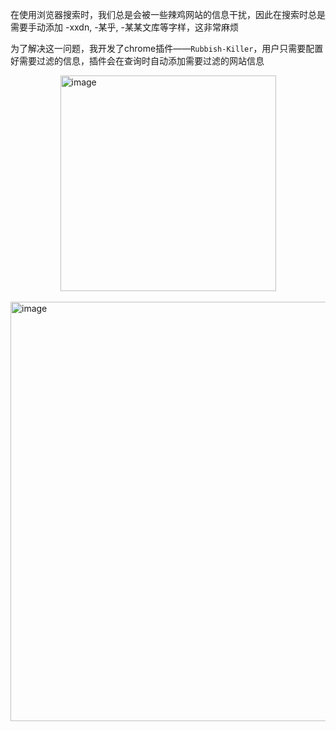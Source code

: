 在使用浏览器搜索时，我们总是会被一些辣鸡网站的信息干扰，因此在搜索时总是需要手动添加 -xxdn, -某乎, -某某文库等字样，这非常麻烦

为了解决这一问题，我开发了chrome插件——`Rubbish-Killer`，用户只需要配置好需要过滤的信息，插件会在查询时自动添加需要过滤的网站信息

<img width="345" alt="image" src="https://github.com/user-attachments/assets/53833c1a-8f5a-4771-87c7-fac606aceda2" style="display: block; margin: 0 auto"/>
</br>

<img width="671" alt="image" src="https://github.com/user-attachments/assets/a7413aea-3582-4dea-8360-cf3bf6e60a3a" style="display: block; margin: 0 auto"/>
